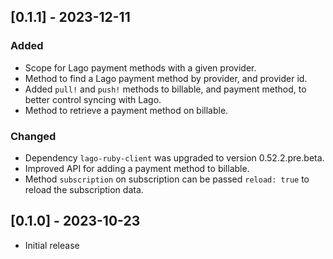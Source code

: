 ## [0.1.1] - 2023-12-11
### Added
- Scope for Lago payment methods with a given provider.
- Method to find a Lago payment method by provider, and provider id.
- Added `pull!` and `push!` methods to billable, and payment method, to better control syncing with Lago.
- Method to retrieve a payment method on billable.

### Changed
- Dependency `lago-ruby-client` was upgraded to version 0.52.2.pre.beta.
- Improved API for adding a payment method to billable.
- Method `subscription` on subscription can be passed `reload: true` to reload the subscription data.

## [0.1.0] - 2023-10-23
- Initial release
